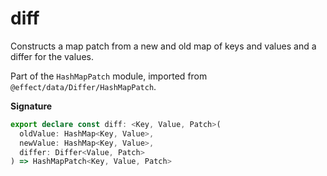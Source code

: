 # diff

Constructs a map patch from a new and old map of keys and values and a
differ for the values.

Part of the `HashMapPatch` module, imported from `@effect/data/Differ/HashMapPatch`.

**Signature**

```ts
export declare const diff: <Key, Value, Patch>(
  oldValue: HashMap<Key, Value>,
  newValue: HashMap<Key, Value>,
  differ: Differ<Value, Patch>
) => HashMapPatch<Key, Value, Patch>
```
